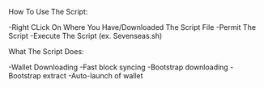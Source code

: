 How To Use The Script:

-Right CLick On Where You Have/Downloaded The Script File
-Permit The Script
-Execute The Script (ex. Sevenseas.sh)

What The Script Does:

-Wallet Downloading
-Fast block syncing 
-Bootstrap downloading
-Bootstrap extract
-Auto-launch of wallet
